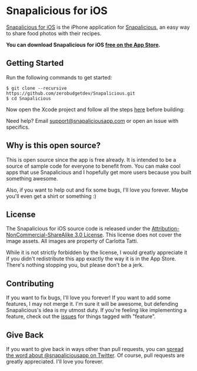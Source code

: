 # Snapalicious for iOS

[Snapalicious for iOS](http://snapaliciousapp.com) is the iPhone application for [Snapalicious](http://snapalicious.com), an easy way to share food photos with their recipes.

**You can download Snapalicious for iOS [free on the App Store](http://georiot.co/23Nl).**

## Getting Started

Run the following commands to get started:

    $ git clone --recursive https://github.com/zerobudgetdev/Snapalicious.git
    $ cd Snapalicious

Now open the Xcode project and follow all the steps [here](https://developers.facebook.com/docs/getting-started/facebook-sdk-for-ios/) before building:

Need help? Email <support@snapaliciousapp.com> or open an issue with specifics.

## Why is this open source?

This is open source since the app is free already. It is intended to be a source of sample code for everyone to benefit from. You can make cool apps that use Snapalicious and I hopefully get more users because you built something awesome.

Also, if you want to help out and fix some bugs, I'll love you forever. Maybe you'll even get a shirt or something :)

## License

The Snapalicious for iOS source code is released under the [Attribution-NonCommercial-ShareAlike 3.0 License](https://github.com/zerobudgetdev/Snapalicious/blob/master/LICENSE). This license does not cover the image assets. All images are property of Carlotta Tatti.

While it is not strictly forbidden by the license, I would greatly appreciate it if you didn't redistribute this app exactly the way it is in the App Store. There's nothing stopping you, but please don't be a jerk.


## Contributing

If you want to fix bugs, I'll love you forever! If you want to add some features, I may not merge it. I'm sure it will be awesome, but defending Snapalicious's idea is my utmost duty. If you're feeling like implementing a feature, check out the [issues](https://github.com/zerobudgetdev/Snapalicious/issues) for things tagged with "feature".


## Give Back

If you want to give back in ways other than pull requests, you can [spread the word about @snapaliciousapp on Twitter](http://twitter.com/snapaliciousapp). Of course, pull requests are greatly appreciated. I'll love you forever.
